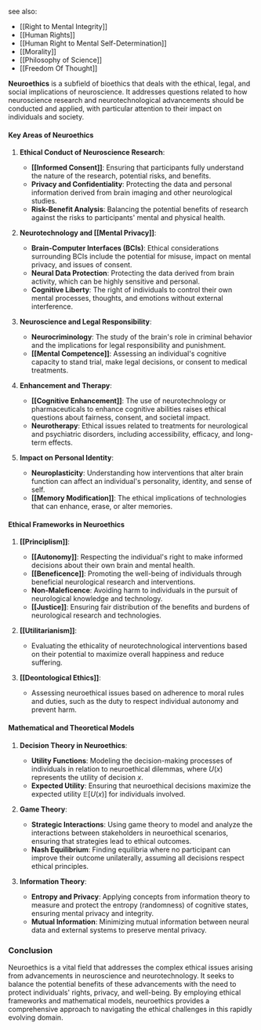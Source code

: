 see also:
- [[Right to Mental Integrity]]
- [[Human Rights]]
- [[Human Right to Mental Self-Determination]]
- [[Morality]]
- [[Philosophy of Science]]
- [[Freedom Of Thought]]

**Neuroethics** is a subfield of bioethics that deals with the ethical, legal, and social implications of neuroscience. It addresses questions related to how neuroscience research and neurotechnological advancements should be conducted and applied, with particular attention to their impact on individuals and society.

#### Key Areas of Neuroethics

1. **Ethical Conduct of Neuroscience Research**:
   - **[[Informed Consent]]**: Ensuring that participants fully understand the nature of the research, potential risks, and benefits.
   - **Privacy and Confidentiality**: Protecting the data and personal information derived from brain imaging and other neurological studies.
   - **Risk-Benefit Analysis**: Balancing the potential benefits of research against the risks to participants' mental and physical health.

2. **Neurotechnology and [[Mental Privacy]]**:
   - **Brain-Computer Interfaces (BCIs)**: Ethical considerations surrounding BCIs include the potential for misuse, impact on mental privacy, and issues of consent.
   - **Neural Data Protection**: Protecting the data derived from brain activity, which can be highly sensitive and personal.
   - **Cognitive Liberty**: The right of individuals to control their own mental processes, thoughts, and emotions without external interference.

3. **Neuroscience and Legal Responsibility**:
   - **Neurocriminology**: The study of the brain's role in criminal behavior and the implications for legal responsibility and punishment.
   - **[[Mental Competence]]**: Assessing an individual's cognitive capacity to stand trial, make legal decisions, or consent to medical treatments.

4. **Enhancement and Therapy**:
   - **[[Cognitive Enhancement]]**: The use of neurotechnology or pharmaceuticals to enhance cognitive abilities raises ethical questions about fairness, consent, and societal impact.
   - **Neurotherapy**: Ethical issues related to treatments for neurological and psychiatric disorders, including accessibility, efficacy, and long-term effects.

5. **Impact on Personal Identity**:
   - **Neuroplasticity**: Understanding how interventions that alter brain function can affect an individual's personality, identity, and sense of self.
   - **[[Memory Modification]]**: The ethical implications of technologies that can enhance, erase, or alter memories.

#### Ethical Frameworks in Neuroethics

1. **[[Principlism]]**:
   - **[[Autonomy]]**: Respecting the individual's right to make informed decisions about their own brain and mental health.
   - **[[Beneficence]]**: Promoting the well-being of individuals through beneficial neurological research and interventions.
   - **Non-Maleficence**: Avoiding harm to individuals in the pursuit of neurological knowledge and technology.
   - **[[Justice]]**: Ensuring fair distribution of the benefits and burdens of neurological research and technologies.

2. **[[Utilitarianism]]**:
   - Evaluating the ethicality of neurotechnological interventions based on their potential to maximize overall happiness and reduce suffering.

3. **[[Deontological Ethics]]**:
   - Assessing neuroethical issues based on adherence to moral rules and duties, such as the duty to respect individual autonomy and prevent harm.

#### Mathematical and Theoretical Models

1. **Decision Theory in Neuroethics**:
   - **Utility Functions**: Modeling the decision-making processes of individuals in relation to neuroethical dilemmas, where $U(x)$ represents the utility of decision $x$.
   - **Expected Utility**: Ensuring that neuroethical decisions maximize the expected utility $\mathbb{E}[U(x)]$ for individuals involved.

2. **Game Theory**:
   - **Strategic Interactions**: Using game theory to model and analyze the interactions between stakeholders in neuroethical scenarios, ensuring that strategies lead to ethical outcomes.
   - **Nash Equilibrium**: Finding equilibria where no participant can improve their outcome unilaterally, assuming all decisions respect ethical principles.

3. **Information Theory**:
   - **Entropy and Privacy**: Applying concepts from information theory to measure and protect the entropy (randomness) of cognitive states, ensuring mental privacy and integrity.
   - **Mutual Information**: Minimizing mutual information between neural data and external systems to preserve mental privacy.

### Conclusion

Neuroethics is a vital field that addresses the complex ethical issues arising from advancements in neuroscience and neurotechnology. It seeks to balance the potential benefits of these advancements with the need to protect individuals' rights, privacy, and well-being. By employing ethical frameworks and mathematical models, neuroethics provides a comprehensive approach to navigating the ethical challenges in this rapidly evolving domain.